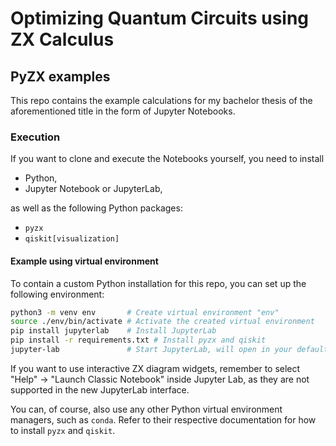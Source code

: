 # Optimizing Quantum Circuits using ZX Calculus
## PyZX examples

This repo contains the example calculations for my bachelor thesis of the aforementioned title
in the form of Jupyter Notebooks.

### Execution

If you want to clone and execute the Notebooks yourself, you need to install

* Python,
* Jupyter Notebook or JupyterLab,

as well as the following Python packages:

* `pyzx`
* `qiskit[visualization]`

#### Example using virtual environment

To contain a custom Python installation for this repo, you can set up the following environment:

```sh
python3 -m venv env       # Create virtual environment "env"
source ./env/bin/activate # Activate the created virtual environment
pip install jupyterlab    # Install JupyterLab
pip install -r requirements.txt # Install pyzx and qiskit
jupyter-lab               # Start JupyterLab, will open in your default browser
```

If you want to use interactive ZX diagram widgets, remember to select
"Help" -> "Launch Classic Notebook"
inside Jupyter Lab,
as they are not supported in the new JupyterLab interface.

You can, of course, also use any other Python virtual environment managers, such as `conda`.
Refer to their respective documentation for how to install `pyzx` and `qiskit`.
